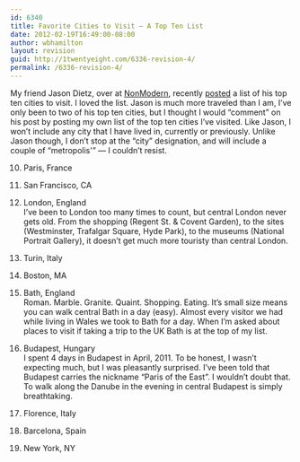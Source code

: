 ```yaml
---
id: 6340
title: Favorite Cities to Visit — A Top Ten List
date: 2012-02-19T16:49:00-08:00
author: wbhamilton
layout: revision
guid: http://1twentyeight.com/6336-revision-4/
permalink: /6336-revision-4/
---
```

My friend Jason Dietz, over at [NonModern](http://www.nonmodernblog.com/ "NonModern"), recently [posted](http://d.pr/KFl1) a list of his top ten cities to visit. I loved the list. Jason is much more traveled than I am, I&#8217;ve only been to two of his top ten cities, but I thought I would &#8220;comment&#8221; on his post by posting my own list of the top ten cities I&#8217;ve visited. Like Jason, I won&#8217;t include any city that I have lived in, currently or previously. Unlike Jason though, I don&#8217;t stop at the &#8220;city&#8221; designation, and will include a couple of &#8220;metropolis'&#8221; — I couldn&#8217;t resist.

10. Paris, France

9. San Francisco, CA

8. London, England  
I&#8217;ve been to London too many times to count, but central London never gets old. From the shopping (Regent St. & Covent Garden), to the sites (Westminster, Trafalgar Square, Hyde Park), to the museums (National Portrait Gallery), it doesn&#8217;t get much more touristy than central London.

7. Turin, Italy

6. Boston, MA

5. Bath, England  
Roman. Marble. Granite. Quaint. Shopping. Eating. It&#8217;s small size means you can walk central Bath in a day (easy). Almost every visitor we had while living in Wales we took to Bath for a day. When I&#8217;m asked about places to visit if taking a trip to the UK Bath is at the top of my list.

4. Budapest, Hungary  
I spent 4 days in Budapest in April, 2011. To be honest, I wasn&#8217;t expecting much, but I was pleasantly surprised. I&#8217;ve been told that Budapest carries the nickname &#8220;Paris of the East&#8221;. I wouldn&#8217;t doubt that. To walk along the Danube in the evening in central Budapest is simply breathtaking.

3. Florence, Italy

2. Barcelona, Spain

1. New York, NY